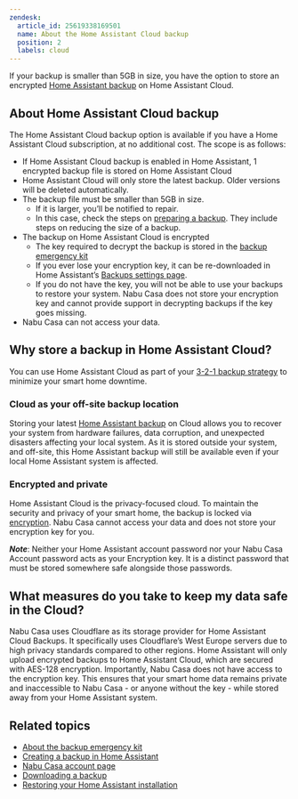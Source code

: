 ```yaml
---
zendesk:
  article_id: 25619338169501
  name: About the Home Assistant Cloud backup
  position: 2
  labels: cloud
---
```


If your backup is smaller than 5GB in size, you have the option to store an encrypted [Home Assistant backup](https://www.home-assistant.io/common-tasks/general/#backups) on Home Assistant Cloud.

## About Home Assistant Cloud backup

The Home Assistant Cloud backup option is available if you have a Home Assistant Cloud subscription, at no additional cost. The scope is as follows:

- If Home Assistant Cloud backup is enabled in Home Assistant, 1 encrypted backup file is stored on Home Assistant Cloud
- Home Assistant Cloud will only store the latest backup. Older versions will be deleted automatically.
- The backup file must be smaller than 5GB in size.
  - If it is larger, you’ll be notified to repair.
  - In this case, check the steps on [preparing a backup](https://www.home-assistant.io/common-tasks/general/#preparing-for-a-backup). They include steps on reducing the size of a backup.
- The backup on Home Assistant Cloud is encrypted
  - The key required to decrypt the backup is stored in the [backup emergency kit](https://www.home-assistant.io/more-info/backup-emergency-kit/)
  - If you ever lose your encryption key, it can be re-downloaded in Home Assistant’s [Backups settings page](https://my.home-assistant.io/redirect/backup_config/).
  - If you do not have the key, you will not be able to use your backups to restore your system. Nabu Casa does not store your encryption key and cannot provide support in decrypting backups if the key goes missing.
- Nabu Casa can not access your data.

## Why store a backup in Home Assistant Cloud?

You can use Home Assistant Cloud as part of your [3-2-1 backup strategy](https://www.home-assistant.io/blog/2025/01/03/3-2-1-backup/) to minimize your smart home downtime.

### Cloud as your off-site backup location

Storing your latest [Home Assistant backup](https://www.home-assistant.io/common-tasks/general/#backups) on Cloud allows you to recover your system from hardware failures, data corruption, and unexpected disasters affecting your local system. As it is stored outside your system, and off-site, this Home Assistant backup will still be available even if your local Home Assistant system is affected.

### Encrypted and private

Home Assistant Cloud is the privacy-focused cloud. To maintain the security and privacy of your smart home, the backup is locked via [encryption](https://www.home-assistant.io/more-info/backup-emergency-kit/). Nabu Casa cannot access your data and does not store your encryption key for you.

**_Note_**: Neither your Home Assistant account password nor your Nabu Casa Account password acts as your Encryption key. It is a distinct password that must be stored somewhere safe alongside those passwords.

## What measures do you take to keep my data safe in the Cloud?

Nabu Casa uses Cloudflare as its storage provider for Home Assistant Cloud Backups. It specifically uses Cloudflare’s West Europe servers due to high privacy standards compared to other regions. Home Assistant will only upload encrypted backups to Home Assistant Cloud, which are secured with AES-128 encryption. Importantly, Nabu Casa does not have access to the encryption key. This ensures that your smart home data remains private and inaccessible to Nabu Casa - or anyone without the key - while stored away from your Home Assistant system.

## Related topics

- [About the backup emergency kit](https://www.home-assistant.io/more-info/backup-emergency-kit/)
- [Creating a backup in Home Assistant](https://www.home-assistant.io/common-tasks/general/#backups)
- [Nabu Casa account page](https://account.nabucasa.com/)
- [Downloading a backup](https://www.home-assistant.io/common-tasks/general/#downloading-a-backup-from-home-assistant-cloud)
- [Restoring your Home Assistant installation](https://www.home-assistant.io/common-tasks/general/#restoring-a-backup)